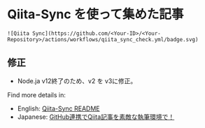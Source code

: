 # Qiita-Sync を使って集めた記事

```
![Qiita Sync](https://github.com/<Your-ID>/<Your-Repository>/actions/workflows/qiita_sync_check.yml/badge.svg)
```

## 修正
- Node.ja v12終了のため、v2 を v3に修正。

Find more details in:

- English:  [Qiita-Sync README](https://github.com/ryokat3/qiita-sync)
- Japanese: [GitHub連携でQiita記事を素敵な執筆環境で！](https://qiita.com/ryokat3/items/d054b95f68810f70b136)
